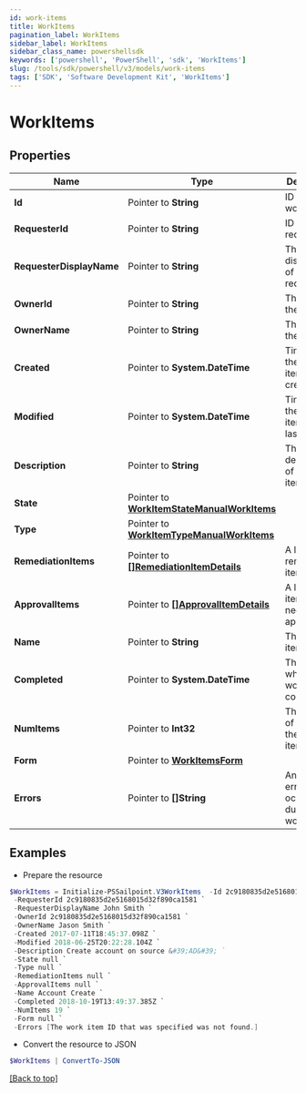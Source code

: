```yaml
---
id: work-items
title: WorkItems
pagination_label: WorkItems
sidebar_label: WorkItems
sidebar_class_name: powershellsdk
keywords: ['powershell', 'PowerShell', 'sdk', 'WorkItems'] 
slug: /tools/sdk/powershell/v3/models/work-items
tags: ['SDK', 'Software Development Kit', 'WorkItems']
---
```



# WorkItems

## Properties

Name | Type | Description | Notes
------------ | ------------- | ------------- | -------------
**Id** |  Pointer to **String** | ID of the work item | [optional] 
**RequesterId** |  Pointer to **String** | ID of the requester | [optional] 
**RequesterDisplayName** |  Pointer to **String** | The displayname of the requester | [optional] 
**OwnerId** |  Pointer to **String** | The ID of the owner | [optional] 
**OwnerName** |  Pointer to **String** | The name of the owner | [optional] 
**Created** |  Pointer to **System.DateTime** | Time when the work item was created | [optional] 
**Modified** |  Pointer to **System.DateTime** | Time when the work item was last updated | [optional] 
**Description** |  Pointer to **String** | The description of the work item | [optional] 
**State** |  Pointer to [**WorkItemStateManualWorkItems**](work-item-state-manual-work-items) |  | [optional] 
**Type** |  Pointer to [**WorkItemTypeManualWorkItems**](work-item-type-manual-work-items) |  | [optional] 
**RemediationItems** |  Pointer to [**[]RemediationItemDetails**](remediation-item-details) | A list of remediation items | [optional] 
**ApprovalItems** |  Pointer to [**[]ApprovalItemDetails**](approval-item-details) | A list of items that need to be approved | [optional] 
**Name** |  Pointer to **String** | The work item name | [optional] 
**Completed** |  Pointer to **System.DateTime** | The time at which the work item completed | [optional] 
**NumItems** |  Pointer to **Int32** | The number of items in the work item | [optional] 
**Form** |  Pointer to [**WorkItemsForm**](work-items-form) |  | [optional] 
**Errors** |  Pointer to **[]String** | An array of errors that ocurred during the work item | [optional] 

## Examples

- Prepare the resource
```powershell
$WorkItems = Initialize-PSSailpoint.V3WorkItems  -Id 2c9180835d2e5168015d32f890ca1581 `
 -RequesterId 2c9180835d2e5168015d32f890ca1581 `
 -RequesterDisplayName John Smith `
 -OwnerId 2c9180835d2e5168015d32f890ca1581 `
 -OwnerName Jason Smith `
 -Created 2017-07-11T18:45:37.098Z `
 -Modified 2018-06-25T20:22:28.104Z `
 -Description Create account on source &#39;AD&#39; `
 -State null `
 -Type null `
 -RemediationItems null `
 -ApprovalItems null `
 -Name Account Create `
 -Completed 2018-10-19T13:49:37.385Z `
 -NumItems 19 `
 -Form null `
 -Errors [The work item ID that was specified was not found.]
```

- Convert the resource to JSON
```powershell
$WorkItems | ConvertTo-JSON
```


[[Back to top]](#) 

